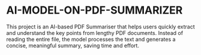 # AI-MODEL-ON-PDF-SUMMARIZER
This project is an AI-based PDF Summariser that helps users quickly extract and understand the key points from lengthy PDF documents. Instead of reading the entire file, the model processes the text and generates a concise, meaningful summary, saving time and effort.
